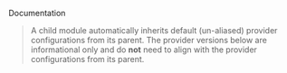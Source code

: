 Documentation

> A child module automatically inherits default (un-aliased) provider configurations from its parent. The provider versions below are informational only and do **not** need to align with the provider configurations from its parent.
